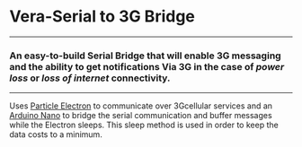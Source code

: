 # Vera-Serial to 3G Bridge
***
### An easy-to-build Serial Bridge that will enable 3G messaging and the ability to get notifications Via 3G in the case of *power loss* or *loss of internet* connectivity.
***
Uses [Particle Electron](https://store.particle.io/?utm_source=ADWORDS&utm_medium=CPC&utm_campaign=Branded&ads_cmpid=678296808&ads_adid=34991192352&ads_matchtype=b&ads_network=g&ads_creative=191119814318&utm_term=particle%20electron&ads_targetid=kwd-261025688856&utm_source=adwords&utm_medium=ppc&ttv=2&gclid=CjwKCAjw3f3NBRBPEiwAiiHxGBDCyxr_WXZ1caIwNNZXcDzRbsz9a3IZqZVRQ_vidghuTnk1t04eQhoCBKwQAvD_BwE) to communicate over 3Gcellular services and an [Arduino Nano](https://store.arduino.cc/usa/arduino-nano) to bridge the serial communication and buffer messages while the Electron sleeps.  This sleep method is used in order to keep the data costs to a minimum.
